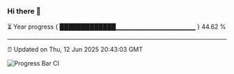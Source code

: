### Hi there 👋

⏳ Year progress { █████████████▁▁▁▁▁▁▁▁▁▁▁▁▁▁▁▁▁ } 44.62 %

---

⏰ Updated on Thu, 12 Jun 2025 20:43:03 GMT

![Progress Bar CI](https://github.com/IshwaranRudhara/GIT-ACTION/workflows/Progress%20Bar%20CI/badge.svg)
